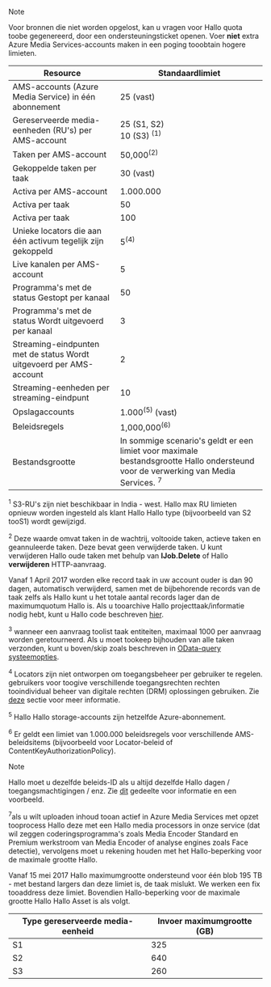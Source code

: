 >[!NOTE]
>Voor bronnen die niet worden opgelost, kan u vragen voor Hallo quota toobe gegenereerd, door een ondersteuningsticket openen. Voer **niet** extra Azure Media Services-accounts maken in een poging tooobtain hogere limieten.

| Resource | Standaardlimiet | 
| --- | --- | 
| AMS-accounts (Azure Media Service) in één abonnement | 25 (vast) |
| Gereserveerde media-eenheden (RU's) per AMS-account |25 (S1, S2)<br/>10 (S3) <sup>(1)</sup> | 
| Taken per AMS-account | 50,000<sup>(2)</sup> |
| Gekoppelde taken per taak | 30 (vast) |
| Activa per AMS-account | 1.000.000|
| Activa per taak | 50 |
| Activa per taak | 100 |
| Unieke locators die aan één activum tegelijk zijn gekoppeld | 5<sup>(4)</sup> |
| Live kanalen per AMS-account |5|
| Programma's met de status Gestopt per kanaal |50|
| Programma's met de status Wordt uitgevoerd per kanaal |3|
| Streaming-eindpunten met de status Wordt uitgevoerd per AMS-account|2|
| Streaming-eenheden per streaming-eindpunt |10 |
| Opslagaccounts | 1.000<sup>(5)</sup> (vast) |
| Beleidsregels | 1,000,000<sup>(6)</sup> |
| Bestandsgrootte| In sommige scenario's geldt er een limiet voor maximale bestandsgrootte Hallo ondersteund voor de verwerking van Media Services. <sup>7</sup> |
  
<sup>1</sup> S3-RU's zijn niet beschikbaar in India - west. Hallo max RU limieten opnieuw worden ingesteld als klant Hallo Hallo type (bijvoorbeeld van S2 tooS1) wordt gewijzigd. 

<sup>2</sup> Deze waarde omvat taken in de wachtrij, voltooide taken, actieve taken en geannuleerde taken. Deze bevat geen verwijderde taken. U kunt verwijderen Hallo oude taken met behulp van **IJob.Delete** of Hallo **verwijderen** HTTP-aanvraag.

Vanaf 1 April 2017 worden elke record taak in uw account ouder is dan 90 dagen, automatisch verwijderd, samen met de bijbehorende records van de taak zelfs als Hallo kunt u het totale aantal records lager dan de maximumquotum Hallo is. Als u tooarchive Hallo projecttaak/informatie nodig hebt, kunt u Hallo code beschreven [hier](../articles/media-services/media-services-dotnet-manage-entities.md).

<sup>3</sup> wanneer een aanvraag toolist taak entiteiten, maximaal 1000 per aanvraag worden geretourneerd. Als u moet tookeep bijhouden van alle taken verzonden, kunt u boven/skip zoals beschreven in [OData-query systeemopties](http://msdn.microsoft.com/library/gg309461.aspx).

<sup>4</sup> Locators zijn niet ontworpen om toegangsbeheer per gebruiker te regelen. gebruikers voor toogive verschillende toegangsrechten rechten tooindividual beheer van digitale rechten (DRM) oplossingen gebruiken. Zie [deze](../articles/media-services/media-services-content-protection-overview.md) sectie voor meer informatie.

<sup>5</sup> Hallo Hallo storage-accounts zijn hetzelfde Azure-abonnement.

<sup>6</sup> Er geldt een limiet van 1.000.000 beleidsregels voor verschillende AMS-beleidsitems (bijvoorbeeld voor Locator-beleid of ContentKeyAuthorizationPolicy). 

>[!NOTE]
> Hallo moet u dezelfde beleids-ID als u altijd dezelfde Hallo dagen / toegangsmachtigingen / enz. Zie [dit](../articles/media-services/media-services-dotnet-manage-entities.md#limit-access-policies) gedeelte voor informatie en een voorbeeld.

<sup>7</sup>als u wilt uploaden inhoud tooan actief in Azure Media Services met opzet tooprocess Hallo deze met een Hallo media processors in onze service (dat wil zeggen coderingsprogramma's zoals Media Encoder Standard en Premium werkstroom van Media Encoder of analyse engines zoals Face detectie), vervolgens moet u rekening houden met het Hallo-beperking voor de maximale grootte Hallo. 

Vanaf 15 mei 2017 Hallo maximumgrootte ondersteund voor één blob 195 TB - met bestand largers dan deze limiet is, de taak mislukt. We werken een fix tooaddress deze limiet. Bovendien Hallo-beperking voor de maximale grootte Hallo Hallo Asset is als volgt.

| Type gereserveerde media-eenheid | Invoer maximumgrootte (GB)| 
| --- | --- | 
|S1 | 325|
|S2 | 640|
|S3 | 260|
